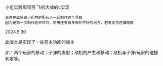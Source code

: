 小组实践周项目 飞机大战的c实现


	首先在此感谢小组内的所有人一起制作这个项目
	因为是第一次制作这种项目，使用还有很多做的不好的地方，若有高见还请赐教

2024.5.30

此版本是实现了一些基本功能的版本

如：两个玩家的移动；子弹的发射；敌机的产生和移动；敌机与子弹/玩家的碰撞判定等。
